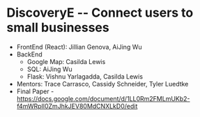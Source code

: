 # DiscoveryE -- Connect users to small businesses  
* FrontEnd (React): Jillian Genova, AiJing Wu  
* BackEnd  
   * Google Map: Casilda Lewis  
   * SQL: AiJing Wu  
   * Flask: Vishnu Yarlagadda, Casilda Lewis  
* Mentors: Trace Carrasco, Cassidy Schneider, Tyler Luedtke
* Final Paper - https://docs.google.com/document/d/1LL0Rm2FMLmUKb2-f4mWRpIl0ZmJhkJEV80MdCNXLkD0/edit
